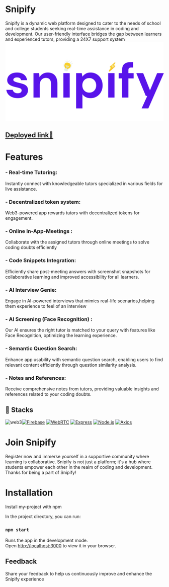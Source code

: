 
# Snipify


Snipify is a dynamic web platform designed to cater to the needs of school and college students seeking real-time assistance in coding and development. Our user-friendly interface bridges the gap between learners and experienced tutors, providing a 24X7 support system
![Snipify Logo](snipify-1.png)

## [Deployed link🚀](https://snipify-amhacks.vercel.app/)


    
# Features

### - Real-time Tutoring:

Instantly connect with knowledgeable tutors specialized in various fields for live assistance.

### - Decentralized token system:

Web3-powered app rewards tutors with decentralized tokens for engagement.

### - Online In-App-Meetings :

Collaborate with the assigned tutors through online meetings to solve coding doubts efficiently

### - Code Snippets Integration:

Efficiently share post-meeting answers with screenshot snapshots for collaborative learning and improved accessibility for all learners.

### - AI Interview Genie:

Engage in AI-powered interviews that mimics real-life scenarios,helping them experience to feel of an interview

### - AI Screening (Face Recognition) :

Our AI ensures the right tutor is matched to your query with features like Face Recognition,  optimizing the learning experience. 

### - Semantic Question Search:

Enhance app usability with semantic question search, enabling users to find relevant content efficiently through question similarity analysis.

### - Notes and References:

Receive comprehensive notes from tutors, providing valuable insights and references related to your coding doubts.



## 🔗 Stacks

![web3](https://img.shields.io/badge/web3-000?style=for-the-badge&logo=web3&logoColor=orange)[![Firebase](https://img.shields.io/badge/firebase-000?style=for-the-badge&logo=firebase&logoColor=orange)](https://twitter.com/) [![WebRTC](https://img.shields.io/badge/webrtc-000?style=for-the-badge&logo=webrtc&logoColor=blue)](https://twitter.com/) [![Express](https://img.shields.io/badge/express-000?style=for-the-badge&logo=express&logoColor=green)](https://twitter.com/) [![Node.js](https://img.shields.io/badge/nodejs-000?style=for-the-badge&logo=node.js&logoColor=339933)](https://twitter.com/) [![Axios](https://img.shields.io/badge/axios-black?style=for-the-badge&logo=axios&logoColor=white)](https://github.com/axios/axios)









# Join Snipify

Register now and immerse yourself in a supportive community where learning is collaborative. Snipify is not just a platform; it's a hub where students empower each other in the realm of coding and development. Thanks for being a part of Snipify!

# Installation

Install my-project with npm


 In the project directory, you can run:

### `npm start`

Runs the app in the development mode.\
Open [http://localhost:3000](http://localhost:3000) to view it in your browser.


##  Feedback

Share your feedback to help us continuously improve and enhance the Snipify experience 






